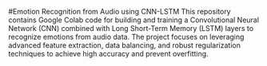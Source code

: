 #Emotion Recognition from Audio using CNN-LSTM
This repository contains Google Colab code for building and training a Convolutional Neural Network (CNN) combined with Long Short-Term Memory (LSTM) layers to recognize emotions from audio data. The project focuses on leveraging advanced feature extraction, data balancing, and robust regularization techniques to achieve high accuracy and prevent overfitting.
